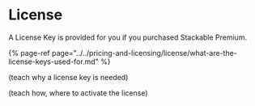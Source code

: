 # License

A License Key is provided for you if you purchased Stackable Premium.

{% page-ref page="../../pricing-and-licensing/license/what-are-the-license-keys-used-for.md" %}

\(teach why a license key is needed\)

\(teach how, where to activate the license\)

